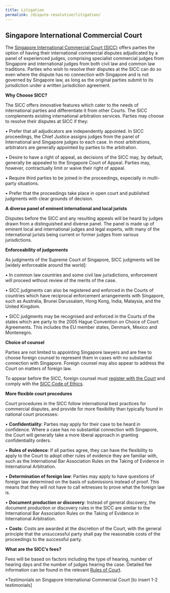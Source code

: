 ```yaml
---
title: Litigation
permalink: /dispute-resolution/litigation/
---
```

## Singapore International Commercial Court 

The [Singapore International Commercial Court (SICC)](https://www.sicc.gov.sg/) offers parties the option of having their international commercial disputes adjudicated by a panel of experienced judges, comprising specialist commercial judges from Singapore and international judges from both civil law and common law traditions. Parties who wish to resolve their disputes at the SICC can do so even where the dispute has no connection with Singapore and is not governed by Singapore law, as long as the original parties submit to its jurisdiction under a written jurisdiction agreement.

**Why Choose SICC?**

The SICC offers innovative features which cater to the needs of international parties and differentiate it from other Courts. 
The SICC complements existing international arbitration services. Parties may choose to resolve their disputes at SICC if they:

•	Prefer that all adjudicators are independently appointed. In SICC proceedings, the Chief Justice assigns judges from the panel of International and Singapore judges to each case. In most arbitrations, arbitrators are generally appointed by parties to the arbitration.

•	Desire to have a right of appeal, as decisions of the SICC may, by default, generally be appealed to the Singapore Court of Appeal. Parties may, however, contractually limit or waive their right of appeal. 

•	Require third parties to be joined in the proceedings, especially in multi-party situations.

•	Prefer that the proceedings take place in open court and published judgments with clear grounds of decision.

**A diverse panel of eminent international and local jurists**

Disputes before the SICC and any resulting appeals will be heard by judges drawn from a distinguished and diverse panel. The panel is made up of eminent local and international judges and legal experts, with many of the international jurists being current or former judges from various jurisdictions. 

**Enforceability of judgements**

As judgments of the Supreme Court of Singapore, SICC judgments will be [widely enforceable around the world]:

•	In common law countries and some civil law jurisdictions, enforcement will proceed without review of the merits of the case. 

•	SICC judgments can also be registered and enforced in the Courts of countries which have reciprocal enforcement arrangements with Singapore, such as Australia, Brunei Darussalam, Hong Kong, India, Malaysia, and the United Kingdom. 

•	SICC judgments may be recognised and enforced in the Courts of the states which are party to the 2005 Hague Convention on Choice of Court Agreements. This includes the EU member states, Denmark, Mexico and Montenegro. 

**Choice of counsel**

Parties are not limited to appointing Singapore lawyers and are free to choose foreign counsel to represent them in cases with no substantial connection with Singapore. Foreign counsel may also appear to address the Court on matters of foreign law. 

To appear before the SICC, foreign counsel must [register with the Court](https://www.sicc.gov.sg/registration-of-foreign-lawyers/registration-of-foreign-lawyers) and comply with the [SICC Code of Ethics](https://www.sicc.gov.sg/docs/default-source/guide-to-the-sicc/code-of-ethics_revised.pdf).

**More flexible court procedures**

Court procedures in the SICC follow international best practices for commercial disputes, and provide for more flexibility than typically found in national court processes:

•	**Confidentiality**: Parties may apply for their case to be heard in confidence. Where a case has no substantial connection with Singapore, the Court will generally take a more liberal approach in granting confidentiality orders.

•	**Rules of evidence**: If all parties agree, they can have the flexibility to apply to the Court to adopt other rules of evidence they are familiar with, such as the International Bar Association Rules on the Taking of Evidence in International Arbitration.

•	**Determination of foreign law**: Parties may apply to have questions of foreign law determined on the basis of submissions instead of proof. This means that they will not have to call witnesses to prove what the foreign law is.

•	**Document production or discovery**: Instead of general discovery, the document production or discovery rules in the SICC are similar to the International Bar Association Rules on the Taking of Evidence in International Arbitration.

•	**Costs**: Costs are awarded at the discretion of the Court, with the general principle that the unsuccessful party shall pay the reasonable costs of the proceedings to the successful party.

**What are the SICC’s fees?**

Fees will be based on factors including the type of hearing, number of hearing days and the number of judges hearing the case. Detailed fee information can be found in the relevant [Rules of Court](https://www.sicc.gov.sg/legislation-rules-pd/rules-of-court).


*Testimonials on Singapore International Commercial Court [to insert 1-2 testimonials]
